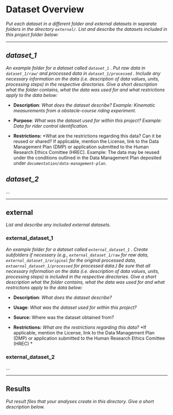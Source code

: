 # Dataset Overview

*Put each dataset in a different folder and external datasets in separate folders in the directory `external/`. List and describe the datasets included in this project folder below:*

___

## *dataset_1*

*An example folder for a dataset called `dataset_1` . Put raw data in `dataset_1/raw/` and processed data in `dataset_1/processed` . Include any necessary information on the data (i.e. description of data values, units, processing steps) in the respective directories. Give a short description what the folder contains, what the data was used for and what restrictions apply to the data below:*

- **Description**: *What does the dataset describe? Example: Kinematic measurements from a obstacle-course riding experiment.*

- **Purpose**: *What was the dataset used for within this project? Example: Data for rider control identification.*

- **Restrictions:** *What are the restrictions regarding this data? Can it be reused or shared? If applicable, mention the License, link to the Data Management Plan (DMP) or application submitted to the Human Research Ethics Comittee (HREC). Example: The data may be reused under the conditions outlined in the Data Management Plan deposited under *`documentation/data-management-plan`*.

## *dataset_2*

...

---

## external

*List and describe any included external datasets.*

### external_dataset_1

*An example folder for a dataset called `external_dataset_1` . Create subfolders if necessary (e.g., `external_dataset_1/raw` for raw data, `external_dataset_1/original` for the original processed data, `extaernal_dataset_1/processed` for processed data.) Be sure that all necessary information on the data (i.e. description of data values, units, processing steps) is included in the respective directories. Give a short description what the folder contains, what the data was used for and what restrictions apply to the data below:*

- **Description**: *What does the dataset describe?*

- **Usage**: *What was the dataset used for within this project?*

- **Source:** Where was the dataset obtained from?

- **Restrictions:** *What are the restrictions regarding this data?* *If applicable, mention the License, link to the Data Management Plan (DMP) or application submitted to the Human Research Ethics Comittee (HREC) *

### external_dataset_2

...

---

## Results

*Put result files that your analyses create in this directory. Give a short description below.*
